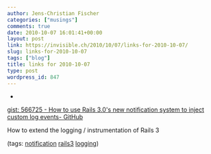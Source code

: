 ```yaml
---
author: Jens-Christian Fischer
categories: ["musings"]
comments: true
date: 2010-10-07 16:01:41+00:00
layout: post
link: https://invisible.ch/2010/10/07/links-for-2010-10-07/
slug: links-for-2010-10-07
tags: ["blog"]
title: links for 2010-10-07
type: post
wordpress_id: 847
---
```


  * 
                

[gist: 566725 - How to use Rails 3.0's new notification system to inject custom log events- GitHub](https://gist.github.com/566725)


                

How to extend the logging / instrumentation of Rails 3


                

(tags: [notification](https://delicious.com/jaycee/notification) [rails3](https://delicious.com/jaycee/rails3) [logging](https://delicious.com/jaycee/logging))


            
